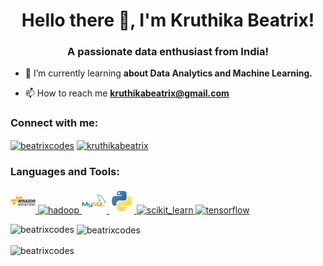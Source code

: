
<h1 align="center">Hello there 👋, I'm Kruthika Beatrix!</h1>
<h3 align="center">A passionate data enthusiast from India!</h3>

- 🌱 I’m currently learning **about Data Analytics and Machine Learning.**

- 📫 How to reach me **kruthikabeatrix@gmail.com**

<h3 align="left">Connect with me:</h3>
<p align="left">
<a href="https://twitter.com/beatrixcodes" target="blank"><img align="center" src="https://raw.githubusercontent.com/rahuldkjain/github-profile-readme-generator/master/src/images/icons/Social/twitter.svg" alt="beatrixcodes" height="30" width="40" /></a>
<a href="https://linkedin.com/in/kruthikabeatrix" target="blank"><img align="center" src="https://raw.githubusercontent.com/rahuldkjain/github-profile-readme-generator/master/src/images/icons/Social/linked-in-alt.svg" alt="kruthikabeatrix" height="30" width="40" /></a>
</p>

<h3 align="left">Languages and Tools:</h3>
<p align="left"> <a href="https://aws.amazon.com" target="_blank"> <img src="https://raw.githubusercontent.com/devicons/devicon/master/icons/amazonwebservices/amazonwebservices-original-wordmark.svg" alt="aws" width="40" height="40"/> </a> <a href="https://hadoop.apache.org/" target="_blank"> <img src="https://www.vectorlogo.zone/logos/apache_hadoop/apache_hadoop-icon.svg" alt="hadoop" width="40" height="40"/> </a> <a href="https://www.mysql.com/" target="_blank"> <img src="https://raw.githubusercontent.com/devicons/devicon/master/icons/mysql/mysql-original-wordmark.svg" alt="mysql" width="40" height="40"/> </a> <a href="https://www.python.org" target="_blank"> <img src="https://raw.githubusercontent.com/devicons/devicon/master/icons/python/python-original.svg" alt="python" width="40" height="40"/> </a> <a href="https://scikit-learn.org/" target="_blank"> <img src="https://upload.wikimedia.org/wikipedia/commons/0/05/Scikit_learn_logo_small.svg" alt="scikit_learn" width="40" height="40"/> </a> <a href="https://www.tensorflow.org" target="_blank"> <img src="https://www.vectorlogo.zone/logos/tensorflow/tensorflow-icon.svg" alt="tensorflow" width="40" height="40"/> </a> </p>

<p><img align="left" src="https://github-readme-stats.vercel.app/api/top-langs?username=beatrixcodes&show_icons=true&locale=en&layout=compact" alt="beatrixcodes" /></p>

<p>&nbsp;<img align="center" src="https://github-readme-stats.vercel.app/api?username=beatrixcodes&show_icons=true&locale=en" alt="beatrixcodes" /></p>

<p><img align="center" src="https://github-readme-streak-stats.herokuapp.com/?user=beatrixcodes&" alt="beatrixcodes" /></p>
